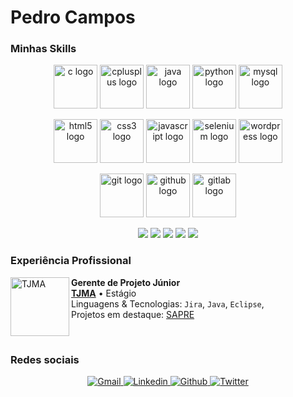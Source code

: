 # Pedro Campos

<h3>Minhas Skills</h3>

<p align="center">
  <img src="https://predocampos.github.io/assets/images/icons/c-original.svg"               alt="c logo"            width="70" height="70">
  <img src="https://predocampos.github.io/assets/images/icons/cplusplus-original.svg"       alt="cplusplus logo"    width="70" height="70">
  <img src="https://predocampos.github.io/assets/images/icons/java-original.svg"            alt="java logo"         width="70" height="70">
  <img src="https://predocampos.github.io/assets/images/icons/python-original.svg"          alt="python logo"       width="70" height="70">
  <img src="https://predocampos.github.io/assets/images/icons/mysql-original-wordmark.svg"  alt="mysql logo"        width="70" height="70">
</p>

<p align="center">
  <img src="https://predocampos.github.io/assets/images/icons/html5-original.svg"           alt="html5 logo"        width="70" height="70">
  <img src="https://predocampos.github.io/assets/images/icons/css3-original.svg"            alt="css3 logo"         width="70" height="70">
  <img src="https://predocampos.github.io/assets/images/icons/javascript-original.svg"      alt="javascript logo"   width="70" height="70">
  <img src="https://predocampos.github.io/assets/images/icons/selenium-original.svg"        alt="selenium logo"     width="70" height="70">
  <img src="https://predocampos.github.io/assets/images/icons/wordpress-original.svg"       alt="wordpress logo"    width="70" height="70">
</p>

<p align="center">
  <img src="https://predocampos.github.io/assets/images/icons/git-original.svg"             alt="git logo"          width="70" height="70">
  <img src="https://predocampos.github.io/assets/images/icons/github-original.svg"          alt="github logo"       width="70" height="70">
  <img src="https://predocampos.github.io/assets/images/icons/gitlab-original.svg"          alt="gitlab logo"       width="70" height="70">
</p>

<p align="center">
    <img src="https://img.shields.io/badge/Jira-0052CC?style=for-the-badge&logo=jira&logoColor=white">
    <img src="https://img.shields.io/badge/Figma-F24E1E?style=for-the-badge&logo=figma&logoColor=white">
    <img src="https://img.shields.io/badge/Eclipse-2C2255?style=for-the-badge&logo=eclipseide&logoColor=white">
    <img src="https://img.shields.io/badge/VScode-007ACC?style=for-the-badge&logo=visualstudiocode&logoColor=white">
    <img src="https://img.shields.io/badge/unity-FFFFFF?style=for-the-badge&logo=unity&logoColor=black">
</p>

<h3>Experiência Profissional</h3>

[<img align="left" height="94px" width="94px" alt="TJMA" src="https://www.irib.org.br/app/webroot/files/downloads/images/MARCA%20SECUNDARIA%201.png">][tjma.link]
**Gerente de Projeto Júnior** \
[**TJMA**][tjma.link] • Estágio \
Linguagens & Tecnologias: `Jira`, `Java`, `Eclipse`,\
Projetos em destaque: [SAPRE]()

<br/>

<h3>Redes sociais</h3>

<p align="center">
      <a href="mailto:phenriquebcampos@gmail.com">
        <img alt="Gmail" src="https://img.shields.io/badge/Gmail-EA4335?style=flat&logo=gmail&logoColor=white">
      </a>
      <a href="https://www.linkedin.com/in/pedro-camposti/">
        <img alt="Linkedin" src="https://img.shields.io/badge/LinkedIn-0077B5?style=flat&logo=linkedin&logoColor=white">
      </a>
      <a href="https://github.com/PredoCampos">
        <img alt="Github" src="https://img.shields.io/badge/GitHub-100000?style=flat&logo=github&logoColor=white">
      </a>
      <a href="https://twitter.com/drope_sem_rumo">
        <img alt="Twitter" src="https://img.shields.io/badge/Twitter-1DA1F2?style=flat&logo=twitter&logoColor=white">
      </a>
</p>

[//]:#

<link rel="stylesheet" href="https://cdn.jsdelivr.net/gh/devicons/devicon@v2.15.1/devicon.min.css">

[tjma.link]: <https://www.tjma.jus.br/>
